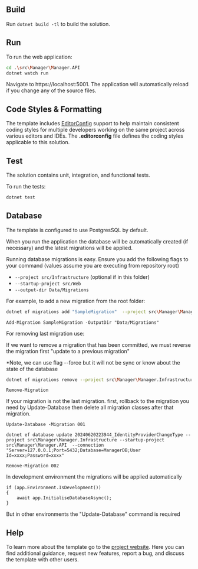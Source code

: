 ﻿## Build

Run `dotnet build -tl` to build the solution.

## Run

To run the web application:

```bash
cd .\src\Manager\Manager.API
dotnet watch run
```

Navigate to https://localhost:5001. The application will automatically reload if you change any of the source files.

## Code Styles & Formatting

The template includes [EditorConfig](https://editorconfig.org/) support to help maintain consistent coding styles for multiple developers working on the same project across various editors and IDEs. The **.editorconfig** file defines the coding styles applicable to this solution.

## Test

The solution contains unit, integration, and functional tests.

To run the tests:
```bash
dotnet test
```

## Database

The template is configured to use PostgresSQL by default. 

When you run the application the database will be automatically created (if necessary) and the latest migrations will be applied.

Running database migrations is easy. Ensure you add the following flags to your command (values assume you are executing from repository root)

* `--project src/Infrastructure` (optional if in this folder)
* `--startup-project src/Web`
* `--output-dir Data/Migrations`

For example, to add a new migration from the root folder:


 ``` Bash
 dotnet ef migrations add "SampleMigration"  --project src\Manager\Manager.Infrastructure  --startup-project src\Manager\Manager.API --output-dir Data\Migrations
 ```

 ``` PM
 Add-Migration SampleMigration -OutputDir "Data/Migrations"
 ```

 For removing last migration use:

 If we want to remove a migration that has been committed, we must reverse the migration first "update to a previous migration"

 *Note, we can use flag --force but it will not be sync or know about the state of the database


``` Bash
dotnet ef migrations remove --project src\Manager\Manager.Infrastructure --startup-project src\Manager\Manager.API
 ```

``` PM
Remove-Migration 
 ```

If your migration is not the last migration. first, rollback to the migration you need 
by Update-Database then delete all migration classes after that migration.

```
Update-Database -Migration 001
```

```
dotnet ef database update 20240620223944_IdentityProviderChangeType --project src\Manager\Manager.Infrastructure --startup-project src\Manager\Manager.API  --connection "Server=127.0.0.1;Port=5432;Database=ManagerDB;User Id=xxxx;Password=xxxx"
```


```
Remove-Migration 002
```

In development environment the migrations will be applied automatically
```
if (app.Environment.IsDevelopment())
{
    await app.InitialiseDatabaseAsync();
}
```

But in other environments the "Update-Database" command is required


## Help
To learn more about the template go to the [project website](caRepositoryUrl). Here you can find additional guidance, request new features, report a bug, and discuss the template with other users.